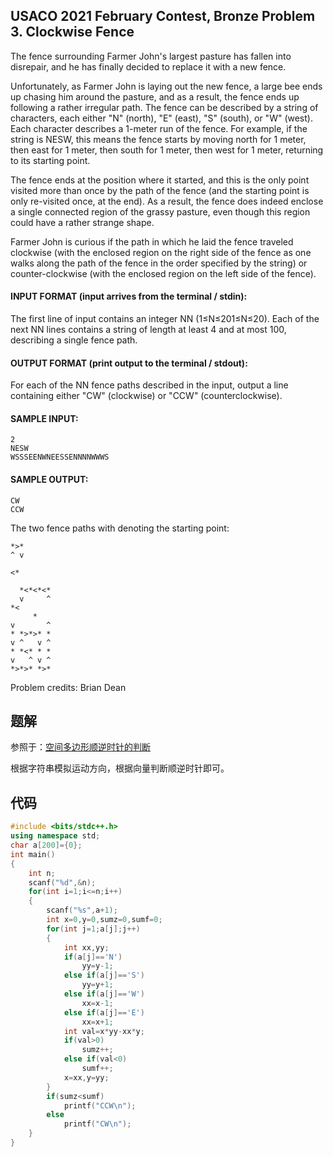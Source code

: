 

## USACO 2021 February Contest, Bronze Problem 3. Clockwise Fence

The fence surrounding Farmer John's largest pasture has fallen into disrepair, and he has finally decided to replace it with a new fence.

Unfortunately, as Farmer John is laying out the new fence, a large bee ends up chasing him around the pasture, and as a result, the fence ends up following a rather irregular path. The fence can be described by a string of characters, each either "N" (north), "E" (east), "S" (south), or "W" (west). Each character describes a 1-meter run of the fence. For example, if the string is NESW, this means the fence starts by moving north for 1 meter, then east for 1 meter, then south for 1 meter, then west for 1 meter, returning to its starting point.

The fence ends at the position where it started, and this is the only point visited more than once by the path of the fence (and the starting point is only re-visited once, at the end). As a result, the fence does indeed enclose a single connected region of the grassy pasture, even though this region could have a rather strange shape.

Farmer John is curious if the path in which he laid the fence traveled clockwise (with the enclosed region on the right side of the fence as one walks along the path of the fence in the order specified by the string) or counter-clockwise (with the enclosed region on the left side of the fence).



#### INPUT FORMAT (input arrives from the terminal / stdin):

The first line of input contains an integer NN (1≤N≤201≤N≤20). Each of the next NN lines contains a string of length at least 4 and at most 100, describing a single fence path.



#### OUTPUT FORMAT (print output to the terminal / stdout):

For each of the NN fence paths described in the input, output a line containing either "CW" (clockwise) or "CCW" (counterclockwise).



#### SAMPLE INPUT:

```
2
NESW
WSSSEENWNEESSENNNNWWWS
```

#### SAMPLE OUTPUT:

```
CW
CCW
```

The two fence paths with  denoting the starting point:



```
*>*
^ v

<*

  *<*<*<*
  v     ^
*<
     *
v       ^
* *>*>* *
v ^   v ^
* *<* * *
v   ^ v ^
*>*>* *>*
```



Problem credits: Brian Dean

## 题解

参照于：[空间多边形顺逆时针的判断](https://blog.csdn.net/swety_gxy/article/details/70782908)

根据字符串模拟运动方向，根据向量判断顺逆时针即可。

## 代码

```c++
#include <bits/stdc++.h>
using namespace std;
char a[200]={0};
int main()
{
    int n;
    scanf("%d",&n);
    for(int i=1;i<=n;i++)
    {
        scanf("%s",a+1);
        int x=0,y=0,sumz=0,sumf=0;
        for(int j=1;a[j];j++)
        {
            int xx,yy;
            if(a[j]=='N')
                yy=y-1;
            else if(a[j]=='S')
                yy=y+1;
            else if(a[j]=='W')
                xx=x-1;
            else if(a[j]=='E')
                xx=x+1;
            int val=x*yy-xx*y;
            if(val>0)
                sumz++;
            else if(val<0)
                sumf++;
            x=xx,y=yy;
        }    
        if(sumz<sumf)
            printf("CCW\n");
        else
            printf("CW\n");
    }
}
```

